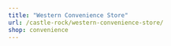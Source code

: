 ```yaml
---
title: "Western Convenience Store"
url: /castle-rock/western-convenience-store/
shop: convenience
---
```

